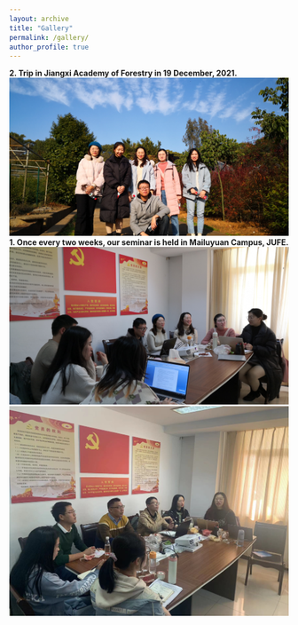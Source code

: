 ```yaml
---
layout: archive
title: "Gallery"
permalink: /gallery/
author_profile: true
---
```

<strong>2. Trip in Jiangxi Academy of Forestry in 19 December, 2021.</strong>
<img src='/images/gallery/Trip_1.jpg'> 
<strong>1. Once every two weeks, our seminar is held in Mailuyuan Campus, JUFE.</strong>
<img src='/images/gallery/Seminar_2.jpg'> 
<img src='/images/gallery/Seminar_1.jpg'> 
